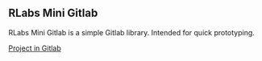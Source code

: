 ## RLabs Mini Gitlab

RLabs Mini Gitlab is a simple Gitlab library. Intended for quick prototyping.

[Project in Gitlab](https://gitlab.com/romanlabs/public/rlabs-mini-gitlab)

